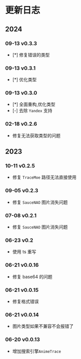 # 更新日志

## 2024

### 09-13 v0.3.3

- [*] 修复错误的类型

### 09-13 v0.3.1

- [*] 优化类型

### 09-13 v0.3.0

- [*] 全面重构,优化类型
- [-] 去除 `Yandex` 支持

### 02-18 v0.2.6

- 修复无法获取类型的问题

## 2023

### 10-11 v0.2.5

- 修复 `TraceMoe` 路径无法直接使用

### 09-05 v0.2.3

- 修复 `SauceNAO` 图片消失问题

### 07-08 v0.2.1

- 修复 `SauceNAO` 图片消失问题

### 06-23 v0.2

- 使用 ts 重写

### 06-21 v0.0.16

- 修复 base64 的问题

### 06-21 v0.0.15

- 修复格式错误

### 06-21 v0.0.14

- 图片类型如果不兼容不会报错了

### 06-20 v0.0.13

- 增加搜索引擎`AnimeTrace`
